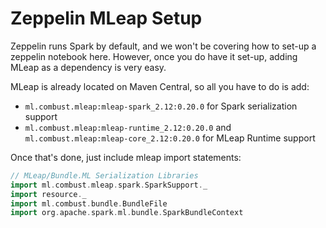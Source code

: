 # Zeppelin MLeap Setup

Zeppelin runs Spark by default, and we won't be covering how to set-up a zeppelin notebook here. However, once you do have it set-up, adding MLeap as a dependency is very easy.

MLeap is already located on Maven Central, so all you have to do is add:
* `ml.combust.mleap:mleap-spark_2.12:0.20.0` for Spark serialization support
* `ml.combust.mleap:mleap-runtime_2.12:0.20.0` and `ml.combust.mleap:mleap-core_2.12:0.20.0` for MLeap Runtime support

Once that's done, just include mleap import statements:

```scala
// MLeap/Bundle.ML Serialization Libraries
import ml.combust.mleap.spark.SparkSupport._
import resource._
import ml.combust.bundle.BundleFile
import org.apache.spark.ml.bundle.SparkBundleContext
```
